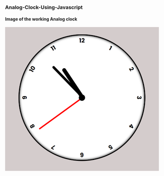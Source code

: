 ### Analog-Clock-Using-Javascript

#### Image of the working Analog clock
![alt text](https://github.com/debanjan-2002/Analog-Clock-Using-Javascript/blob/master/image.PNG?raw=true)

